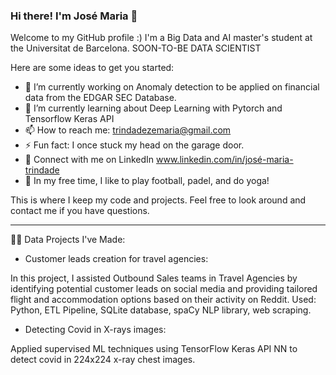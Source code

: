 ### Hi there! I'm José Maria 👋

Welcome to my GitHub profile :) 
I'm a Big Data and AI master's student at the Universitat de Barcelona. SOON-TO-BE DATA SCIENTIST


Here are some ideas to get you started:

- 🔭 I’m currently working on Anomaly detection to be applied on financial data from the EDGAR SEC Database.
- 🌱 I’m currently learning about Deep Learning with Pytorch and Tensorflow Keras API
- 📫 How to reach me: trindadezemaria@gmail.com
- ⚡ Fun fact: I once stuck my head on the garage door.
- 🤝 Connect with me on LinkedIn www.linkedin.com/in/josé-maria-trindade
- 🎈 In my free time, I like to play football, padel, and do yoga!

This is where I keep my code and projects. Feel free to look around and contact me if you have questions.

---------------------------------------------------------------------------------------------------------

👨‍💻 Data Projects I've Made:
- Customer leads creation for travel agencies:
  
In this project, I assisted Outbound Sales teams in Travel Agencies by identifying potential customer leads on social media and providing tailored flight and accommodation options based on their activity on Reddit. Used: Python, ETL Pipeline, SQLite database, spaCy NLP library, web scraping.

- Detecting Covid in X-rays images:
  
Applied supervised ML techniques using TensorFlow Keras API NN to detect covid in 224x224 x-ray chest images.
